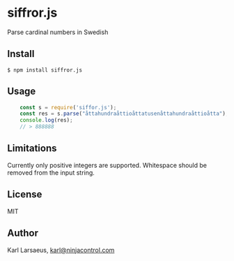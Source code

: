# siffror.js
Parse cardinal numbers in Swedish

## Install

    $ npm install siffror.js

## Usage

```javascript
    const s = require('siffor.js');
    const res = s.parse("åttahundraåttioåttatusenåttahundraåttioåtta");
    console.log(res);
    // > 888888
```

## Limitations

Currently only positive integers are supported. Whitespace should be removed from the input string.

## License

MIT

## Author

Karl Larsaeus, <karl@ninjacontrol.com>



